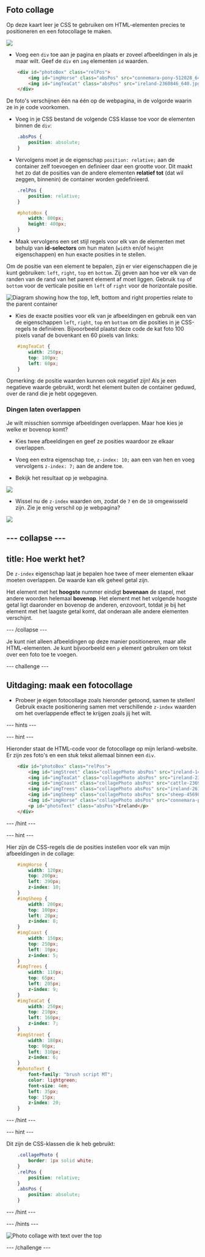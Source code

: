 ## Foto collage

Op deze kaart leer je CSS te gebruiken om HTML-elementen precies te positioneren en een fotocollage te maken.

![](images/photoCollageWithText_wide.png)

+ Voeg een `div` toe aan je pagina en plaats er zoveel afbeeldingen in als je maar wilt. Geef de `div` en `img` elementen `id` waarden.

```html
    <div id="photoBox" class="relPos">
        <img id="imgHorse" class="absPos" src="connemara-pony-512028_640.jpg" alt="Connemara pony" />
        <img id="imgTeaCat" class="absPos" src="ireland-2360846_640.jpg" alt="Even cats drink tea in Ireland!" />
    </div>
```

De foto's verschijnen één na één op de webpagina, in de volgorde waarin ze in je code voorkomen.

+ Voeg in je CSS bestand de volgende CSS klasse toe voor de elementen binnen de `div`: 

```css
    .absPos {
        position: absolute;
    }
```

+ Vervolgens moet je de eigenschap `position: relative;` aan de container zelf toevoegen en definieer daar een grootte voor. Dit maakt het zo dat de posities van de andere elementen **relatief tot** (dat wil zeggen, binnenin) de container worden gedefinieerd.

```css
    .relPos {
        position: relative;
    }

    #photoBox {
        width: 800px;
        height: 400px;
    }
```

+ Maak vervolgens een set stijl regels voor elk van de elementen met behulp van **id-selectors** om hun maten (`width` en/of `height` eigenschappen) en hun exacte posities in te stellen.

Om de positie van een element te bepalen, zijn er vier eigenschappen die je kunt gebruiken: `left`, `right`, `top` en `bottom`. Zij geven aan hoe ver elk van de randen van de rand van het parent element af moet liggen. Gebruik `top` of `bottom` voor de verticale positie en `left` of `right` voor de horizontale positie.

![Diagram showing how the top, left, bottom and right properties relate to the parent container](images/cssPositionProperties.png)

+ Kies de exacte posities voor elk van je afbeeldingen en gebruik een van de eigenschappen `left`, `right`, `top` en `bottom` om die posities in je CSS-regels te definiëren. Bijvoorbeeld plaatst deze code de kat foto 100 pixels vanaf de bovenkant en 60 pixels van links:

```css
    #imgTeaCat {
        width: 250px;
        top: 100px;
        left: 60px;
    }
```

Opmerking: de positie waarden kunnen ook negatief zijn! Als je een negatieve waarde gebruikt, wordt het element buiten de container geduwd, over de rand die je hebt opgegeven.

### Dingen laten overlappen

Je wilt misschien sommige afbeeldingen overlappen. Maar hoe kies je welke er bovenop komt?

+ Kies twee afbeeldingen en geef ze posities waardoor ze elkaar overlappen.

+ Voeg een extra eigenschap toe, `z-index: 10;` aan een van hen en voeg vervolgens `z-index: 7;` aan de andere toe.

+ Bekijk het resultaat op je webpagina.

![](images/horse10Cat7.png)

+ Wissel nu de `z-index` waarden om, zodat de `7` en de `10` omgewisseld zijn. Zie je enig verschil op je webpagina?

![](images/horse7Cat10.png)

## \--- collapse \---

## title: Hoe werkt het?

De `z-index` eigenschap laat je bepalen hoe twee of meer elementen elkaar moeten overlappen. De waarde kan elk geheel getal zijn.

Het element met het **hoogste** nummer eindigt **bovenaan** de stapel, met andere woorden helemaal **bovenop**. Het element met het volgende hoogste getal ligt daaronder en bovenop de anderen, enzovoort, totdat je bij het element met het laagste getal komt, dat onderaan alle andere elementen verschijnt.

\--- /collapse \---

Je kunt niet alleen afbeeldingen op deze manier positioneren, maar alle HTML-elementen. Je kunt bijvoorbeeld een `p` element gebruiken om tekst over een foto toe te voegen.

\--- challenge \---

## Uitdaging: maak een fotocollage

+ Probeer je eigen fotocollage zoals hieronder getoond, samen te stellen! Gebruik exacte positionering samen met verschillende `z-index` waarden om het overlappende effect te krijgen zoals jij het wilt.

\--- hints \---

\--- hint \---

Hieronder staat de HTML-code voor de fotocollage op mijn Ierland-website. Er zijn zes foto's en een stuk tekst allemaal binnen een `div`.

```html
    <div id="photoBox" class="relPos">
        <img id="imgStreet" class="collagePhoto absPos" src="ireland-1474045_640.jpg" alt="Irish town" />
        <img id="imgTeaCat" class="collagePhoto absPos" src="ireland-2360846_640.jpg" alt="Even cats drink tea in Ireland!" />
        <img id="imgCoast" class="collagePhoto absPos" src="cattle-2369463_640.jpg" alt="Cows at the coast" />
        <img id="imgTrees" class="collagePhoto absPos" src="ireland-2614852_640.jpg" alt="Tree tunnel" />
        <img id="imgSheep" class="collagePhoto absPos" src="sheep-456989_640.jpg" alt="Sheep on the road" />
        <img id="imgHorse" class="collagePhoto absPos" src="connemara-pony-512028_640.jpg" alt="Connemara pony" />
        <p id="photoText" class="absPos">Ireland</p>
    </div>
```

\--- /hint \---

\--- hint \---

Hier zijn de CSS-regels die de posities instellen voor elk van mijn afbeeldingen in de collage:

```css
    #imgHorse {
        width: 120px;
        top: 200px;
        left: 390px;
        z-index: 10;
    }
    #imgSheep {
        width: 200px;
        top: 100px;
        left: 20px;
        z-index: 8;
    }
    #imgCoast {
        width: 150px;
        top: 250px;
        left: 10px;
        z-index: 5;
    }
    #imgTrees {
        width: 110px;
        top: 65px;
        left: 205px;
        z-index: 9;
    }
    #imgTeaCat {
        width: 250px;
        top: 210px;
        left: 160px;
        z-index: 7;
    }
    #imgStreet {
        width: 180px;
        top: 90px;
        left: 310px;
        z-index: 6;
    }
    #photoText {
        font-family: "brush script MT";
        color: lightgreen;
        font-size: 4em;
        left: 35px;
        top: 15px;
        z-index: 20;
    }
```

\--- /hint \---

\--- hint \---

Dit zijn de CSS-klassen die ik heb gebruikt:

```css
    .collagePhoto {
        border: 1px solid white;
    }
    .relPos {
        position: relative;
    }
    .absPos {
        position: absolute;
    }
```

\--- /hint \---

\--- /hints \---

![Photo collage with text over the top](images/photoCollageExample.png)

\--- /challenge \---